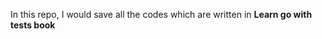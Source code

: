 <p>In this repo, I would save all the codes which are written in <strong>Learn go with tests book</strong></p>

